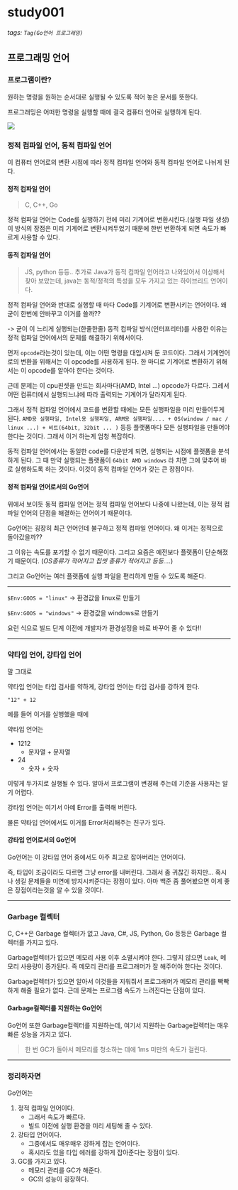 # study001
###### tags: `Tag(Go언어 프로그래밍)`

## 프로그래밍 언어

### 프로그램이란?

원하는 명령을 원하는 순서대로 실행될 수 있도록 적어 놓은 문서를 뜻한다.

프로그래밍은 어떠한 명령을 실행할 때에 결국 컴퓨터 언어로 실행하게 된다.

![](https://i.imgur.com/VWRN4lw.png)

### 정적 컴파일 언어, 동적 컴파일 언어

이 컴퓨터 언어로의 변환 시점에 따라 정적 컴파일 언어와 동적 컴파일 언어로 나뉘게 된다.

#### 정적 컴파일 언어

> C, C++, Go

정적 컴파일 언어는 Code를 실행하기 전에 미리 기계어로 변환시킨다.(실행 파일 생성)
이 방식의 장점은 미리 기계어로 변환시켜두었기 때문에 한번 변환하게 되면 속도가 빠르게 사용할 수 있다.

#### 동적 컴파일 언어

> JS, python 등등..
> 추가로 Java가 동적 컴파일 언어라고 나와있어서 이상해서 찾아 보았는데, java는 동적/정적의 특성을 모두 가지고 있는 하이브리드 언어이다.

정적 컴파일 언어와 반대로 실행할 때 마다 Code를 기계어로 변환시키는 언어이다.
왜 굳이 한번에 안바꾸고 이거를 쓸까??

-> 굳이 이 느리게 실행되는(한줄한줄) 동적 컴파일 방식(인터프리터)를 사용한 이유는 정적 컴파일 언어에서의 문제를 해결하기 위해서이다.

먼저 `opcode`라는것이 있는데, 이는 어떤 명령을 대입시켜 둔 코드이다.
그래서 기계언어로의 변환을 위해서는 이 opcode를 사용하게 된다.
한 마디로 기계어로 변환하기 위해서는 이 opcode를 알아야 한다는 것이다.

근데 문제는 이 cpu핀셋을 만드는 회사마다(AMD, Intel ...) opcode가 다르다.
그레서 어떤 컴퓨터에서 실행되느냐에 따라 출력되는 기계어가 달라지게 된다.

그래서 정적 컴파일 언어에서 코드를 변환할 때에는 모든 실행파일을 미리 만들어두게 된다.
`AMD용 실행파일, Intel용 실행파일, ARM용 실행파일.... + OS(window / mac / linux ...) + 비트(64bit, 32bit ... )`
등등 플랫폼마다 모든 실행파일을 만들어야 한다는 것이다.
그래서 이거 하는게 엄청 복잡하다.

동적 컴파일 언어에서는 동일한 code를 다운받게 되면, 실행되는 시점에 플랫폼을 분석하게 된다.
그 때 만약 실행되는 플랫폼이 `64bit AMD windows` 라 치면 그에 맞추어 바로 실행하도록 하는 것이다.
이것이 동적 컴파일 언어가 갖는 큰 장점이다.

#### 정적 컴파일 언어로서의 Go언어

위에서 보이듯 동적 컴파일 언어는 정적 컴파일 언어보다 나중에 나왔는데, 이는 정적 컴파일 언어의 단점을 해결하는 언어이기 때문이다.

Go언어는 굉장히 최근 언어인데 불구하고 정적 컴파일 언어이다.
왜 이거는 정적으로 돌아갔을까??

그 이유는 속도를 포기할 수 없기 때문이다.
그리고 요즘은 예전보다 플랫폼이 단순해졌기 때문이다. (*OS종류가 적어지고 칩셋 종류가 적어지고 등등....*)

그리고 Go언어는 여러 플랫폼에 실행 파일을 편리하게 만들 수 있도록 해준다.

---

`$Env:GOOS = "linux"`
-> 환경값을 linux로 만들기


`$Env:GOOS = "windows"`
-> 환경값을 windows로 만들기

요런 식으로 빌드 단계 이전에 개발자가 환경설정을 바로 바꾸어 줄 수 있다!!

---

### 약타입 언어, 강타입 언어

말 그대로

약타입 언어는 타입 검사를 약하게, 강타입 언어는 타입 검사를 강하게 한다.

`"12" + 12`


예를 들어 이거를 실행했을 때에

약타입 언어는

* 1212
	* 문자열 + 문자열
* 24
	* 숫자 + 숫자

이렇게 두가지로 실행될 수 있다. 알아서 프로그램이 변경해 주는데 기준을 사용자는 알기 어렵다.

강타입 언어는 여기서 아예 Error를 출력해 버린다.

물론 약타입 언어에서도 이거를 Error처리해주는 친구가 있다.

#### 강타입 언어로서의 Go언어

Go언어는 이 강타입 언어 중에서도 아주 최고로 잡아버리는 언어이다.

즉, 타입이 조금이라도 다르면 그냥 error를 내버린다.
그래서 좀 귀찮긴 하지만... 혹시나 생길 문제들을 미연에 방지시켜준다는 장점이 있다.
아마 백준 좀 풀어봤으면 이게 좋은 장점이라는것을 알 수 있을 것이다.

---

### Garbage 컬렉터

C, C++은 Garbage 컬렉터가 없고
Java, C#, JS, Python, Go 등등은 Garbage 컬렉터를 가지고 있다.

Garbage컬렉터가 없으면 메모리 사용 이후 소멸시켜야 한다.
그렇지 않으면 `Leak`, 메모리 사용량이 증가된다.
즉 메모리 관리를 프로그래머가 잘 해주어야 한다는 것이다.

Garbage컬렉터가 있으면 알아서 이것들을 지워줘서 프로그래머가 메모리 관리를 빡빡하게 해줄 필요가 없다.
근데 문제는 프로그램 속도가 느려진다는 단점이 있다.

#### Garbage컬렉터를 지원하는 Go언어

Go언어 또한 Garbage컬렉터를 지원하는데, 여기서 지원하는 Garbage컬렉터는 매우 빠른 성능을 가지고 있다.

> 한 번 GC가 돌아서 메모리를 청소하는 데에 1ms 미만의 속도가 걸린다.

---

### 정리하자면

Go언어는

1. 정적 컴파일 언어이다.
	* 그래서 속도가 빠르다.
	* 빌드 이전에 실행 환경을 미리 세팅해 줄 수 있다.
2. 강타입 언어이다.
	* 그중에서도 매우매우 강하게 잡는 언어이다.
	* 혹시라도 있을 타입 에러를 강하게 잡아준다는 장점이 있다.
3. GC를 가지고 있다.
	* 메모리 관리를 GC가 해준다.
	* GC의 성능이 굉장하다.
